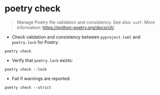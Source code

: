 # poetry check

> Manage Poetry file validation and consistency.
> See also: `asdf`.
> More information: <https://python-poetry.org/docs/cli/>.

- Check validation and consistency between `pyproject.toml` and `poetry.lock` for Poetry:

`poetry check`

- Verify that `poetry.lock` exists:

`poetry check --lock`

- Fail if warnings are reported:

`poetry check --strict`
